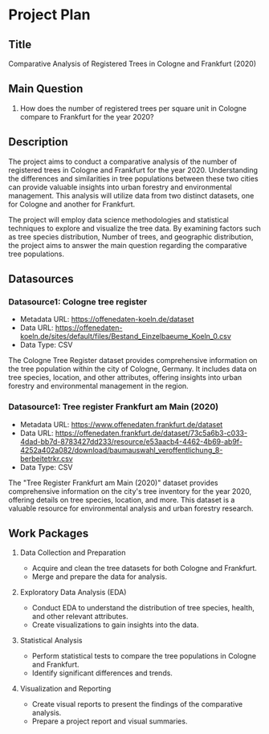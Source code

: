 # Project Plan

## Title
Comparative Analysis of Registered Trees in Cologne and Frankfurt (2020)

## Main Question
1. How does the number of registered trees per square unit in Cologne compare to Frankfurt for the year 2020?

## Description
The project aims to conduct a comparative analysis of the number of registered trees in Cologne and Frankfurt for the year 2020. Understanding the differences and
similarities in tree populations between these two cities can provide valuable insights into urban forestry and environmental management. This analysis will
utilize data from two distinct datasets, one for Cologne and another for Frankfurt.

The project will employ data science methodologies and statistical techniques to explore and visualize the tree data. By examining factors such as tree species
distribution, Number of trees, and geographic distribution, the project aims to answer the main question regarding the comparative tree populations.

## Datasources
### Datasource1: Cologne tree register
* Metadata URL: https://offenedaten-koeln.de/dataset
* Data URL: https://offenedaten-koeln.de/sites/default/files/Bestand_Einzelbaeume_Koeln_0.csv
* Data Type: CSV

The Cologne Tree Register dataset provides comprehensive information on the tree population within the city of Cologne, Germany. It includes data on tree species,
location, and other attributes, offering insights into urban forestry and environmental management in the region.

### Datasource1: Tree register Frankfurt am Main (2020)
* Metadata URL: https://www.offenedaten.frankfurt.de/dataset
* Data URL: https://offenedaten.frankfurt.de/dataset/73c5a6b3-c033-4dad-bb7d-8783427dd233/resource/e53aacb4-4462-4b69-ab9f-4252a402a082/download/baumauswahl_veroffentlichung_8-berbeitetrkr.csv
* Data Type: CSV

The "Tree Register Frankfurt am Main (2020)" dataset provides comprehensive information on the city's tree inventory for the year 2020, offering details on tree species, location, and more. This dataset is a valuable resource for environmental analysis and urban forestry research.

## Work Packages
1. Data Collection and Preparation
   - Acquire and clean the tree datasets for both Cologne and Frankfurt.
   - Merge and prepare the data for analysis.

2. Exploratory Data Analysis (EDA)
   - Conduct EDA to understand the distribution of tree species, health, and other relevant attributes.
   - Create visualizations to gain insights into the data.

3. Statistical Analysis
   - Perform statistical tests to compare the tree populations in Cologne and Frankfurt.
   - Identify significant differences and trends.

4. Visualization and Reporting
   - Create visual reports to present the findings of the comparative analysis.
   - Prepare a project report and visual summaries.
